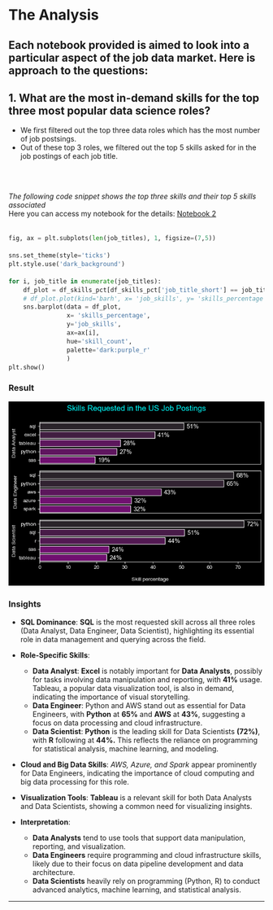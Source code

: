# The Analysis
Each notebook provided is aimed to look into a particular aspect of the job data market. Here is approach to the questions:
---
## 1. What are the most in-demand skills for the top three most popular data science roles?

* We first filtered out the top three data roles which has the most number of job postsings.
* Out of these top 3 roles, we filtered out the top 5 skills asked for in the job postings of each job title.

<br>
<br>


*The following code snippet shows the top three skills and their top 5 skills associated*
<br>
Here you can access my notebook for the details: [Notebook 2](Project\2_Skills_count.ipynb)
<br>
<br>

``` Python
fig, ax = plt.subplots(len(job_titles), 1, figsize=(7,5))

sns.set_theme(style='ticks')
plt.style.use('dark_background')

for i, job_title in enumerate(job_titles):
    df_plot = df_skills_pct[df_skills_pct['job_title_short'] == job_title ].head(5)
    # df_plot.plot(kind='barh', x= 'job_skills', y= 'skills_percentage', ax=ax[i], title= job_title)
    sns.barplot(data = df_plot,
                x= 'skills_percentage',
                y='job_skills',
                ax=ax[i],
                hue='skill_count', 
                palette='dark:purple_r'
                )
plt.show()
```

### Result
![Visualizatoin of top skills for top job roles](Images/skills_in_demand_for_top_data_roles.png)
<br>

### Insights

- **SQL Dominance**: **SQL** is the most requested skill across all three roles (Data Analyst, Data Engineer, Data Scientist), highlighting its essential role in data management and querying across the field.

- **Role-Specific Skills**:
    - **Data Analyst**: **Excel** is notably important for **Data Analysts**, possibly for tasks involving data manipulation and reporting, with **41%** usage. Tableau, a popular data visualization tool, is also in demand, indicating the importance of visual storytelling.
    - **Data Engineer**: Python and AWS stand out as essential for Data Engineers, with **Python** at **65%** and **AWS** at **43%**, suggesting a focus on data processing and cloud infrastructure.
    - **Data Scientist**: **Python** is the leading skill for Data Scientists **(72%)**, with **R** following at **44%.** This reflects the reliance on programming for statistical analysis, machine learning, and modeling.

- **Cloud and Big Data Skills**: *AWS, Azure, and Spark* appear prominently for Data Engineers, indicating the importance of cloud computing and big data processing for this role.

- **Visualization Tools**: **Tableau** is a relevant skill for both Data Analysts and Data Scientists, showing a common need for visualizing insights.

- **Interpretation**:
    - **Data Analysts** tend to use tools that support data manipulation, reporting, and visualization.
    - **Data Engineers** require programming and cloud infrastructure skills, likely due to their focus on data pipeline development and data architecture.
    - **Data Scientists** heavily rely on programming (Python, R) to conduct advanced analytics, machine learning, and statistical analysis.

---